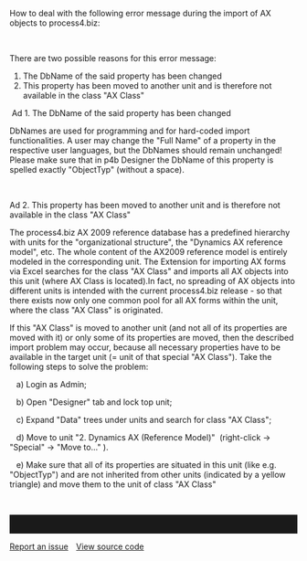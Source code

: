 How to deal with the following error message during the import of AX
objects to process4.biz:

  

 

There are two possible reasons for this error message:

1.  The DbName of the said property has been changed
2.  This property has been moved to another unit and is therefore not
    available in the class "AX Class"

 Ad 1. The DbName of the said property has been changed

DbNames are used for programming and for hard-coded import
functionalities. A user may change the "Full Name" of a property in the
respective user languages, but the DbNames should remain unchanged!
Please make sure that in p4b Designer the DbName of this property is
spelled exactly "ObjectTyp" (without a space).

  

 

Ad 2. This property has been moved to another unit and is therefore not
available in the class "AX Class" 

The process4.biz AX 2009 reference database has a predefined hierarchy
with units for the "organizational structure", the "Dynamics AX
reference model", etc. The whole content of the AX2009 reference model
is entirely modeled in the corresponding unit. The Extension for
importing AX forms via Excel searches for the class "AX Class" and
imports all AX objects into this unit (where AX Class is located).In
fact, no spreading of AX objects into different units is intended with
the current process4.biz release - so that there exists now only one
common pool for all AX forms within the unit, where the class "AX Class"
is originated.

If this "AX Class" is moved to another unit (and not all of its
properties are moved with it) or only some of its properties are moved,
then the described import problem may occur, because all necessary
properties have to be available in the target unit (= unit of that
special "AX Class"). Take the following steps to solve the problem:

   a) Login as Admin;

   b) Open "Designer" tab and lock top unit;

   c) Expand "Data" trees under units and search for class "AX Class";

   d) Move to unit "2. Dynamics AX (Reference Model)"  (right-click
-&gt; "Special" -&gt; "Move to..." ).

   e) Make sure that all of its properties are situated in this unit
(like e.g. "ObjectTyp") and are not inherited from other units
(indicated by a yellow triangle) and move them to the unit of class "AX
Class"

  

 
<hr style="padding-top:2rem" />
<a href="https://github.com/process4/docs/issues" target="_blank" class="bgw btn btn-primary btn-lg shadow-sm">Report an issue</a>
<a href="https://github.com/process4/docs" target="_blank" class="bgw btn btn-primary btn-lg shadow-sm" style="margin-left:10px;">View source code</a>